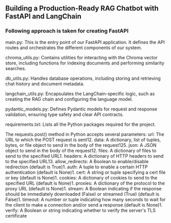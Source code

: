 ## Building a Production-Ready RAG Chatbot with FastAPI and LangChain

### Following approach is taken for creating FastAPI

main.py: This is the entry point of our FastAPI application. It defines the API routes and orchestrates the different components of our system.

chroma_utils.py: Contains utilities for interacting with the Chroma vector store, including functions for indexing documents and performing similarity searches.

db_utils.py: Handles database operations, including storing and retrieving chat history and document metadata.

langchain_utils.py: Encapsulates the LangChain-specific logic, such as creating the RAG chain and configuring the language model.

pydantic_models.py: Defines Pydantic models for request and response validation, ensuring type safety and clear API contracts.

requirements.txt: Lists all the Python packages required for the project.



The requests.post() method in Python accepts several parameters:
url: The URL to which the POST request is sent12.
data: A dictionary, list of tuples, bytes, or file object to send in the body of the request125.
json: A JSON object to send in the body of the request12.
files: A dictionary of files to send to the specified URL1.
headers: A dictionary of HTTP headers to send to the specified URL13.
allow_redirects: A Boolean to enable/disable redirection (default is True)1.
auth: A tuple to enable a certain HTTP authentication (default is None)1.
cert: A string or tuple specifying a cert file or key (default is None)1.
cookies: A dictionary of cookies to send to the specified URL (default is None)1.
proxies: A dictionary of the protocol to the proxy URL (default is None)1.
stream: A Boolean indicating if the response should be immediately downloaded (False) or streamed (True) (default is False)1.
timeout: A number or tuple indicating how many seconds to wait for the client to make a connection and/or send a response (default is None)1.
verify: A Boolean or string indicating whether to verify the server's TLS certificate
